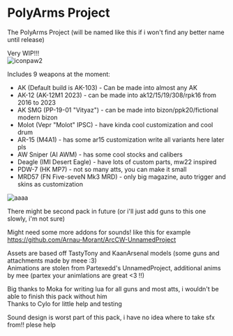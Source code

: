 # PolyArms Project
The PolyArms Project (will be named like this if i won't find any better name until release)
  
Very WIP!!!  
![iconpaw2](https://github.com/dar-su/arc9_uplp/assets/95997959/9f9b20e1-7ca5-48f2-a189-b73eb898ad25)

Includes 9 weapons at the moment:
- AK (Default build is AK-103) - Can be made into almost any AK
- AK-12 (AK-12M1 2023) - can be made into ak12/15/19/308/rpk16 from 2016 to 2023
- AK SMG (PP-19-01 "Vityaz") - can be made into bizon/ppk20/fictional modern bizon
- Molot (Vepr "Molot" IPSC) - have kinda cool customization and cool drum
- AR-15 (M4A1) - has some ar15 customization write all variants here later pls
- AW Sniper (AI AWM) - has some cool stocks and calibers
- Deagle (IMI Desert Eagle) - have lots of custom parts, mw22 inspired
- PDW-7 (HK MP7) - not so many atts, you can make it small
- MRD57 (FN Five-seveN Mk3 MRD) - only big magazine, auto trigger and skins as customization

![aaaa](https://cdn.discordapp.com/attachments/1065115051062726716/1155495815037599754/image.png)

There might be second pack in future (or i'll just add guns to this one slowly, i'm not sure)  
  
Might need some more addons for sounds! like this for example https://github.com/Arnau-Morant/ArcCW-UnnamedProject  
  
Assets are based off TastyTony and KaanArsenal models (some guns and attachments made by meee :3)  
Animations are stolen from Partexedd's UnnamedProject, additional anims by mee (partex your animlations are great <3 !!)  
  
Big thanks to Moka for writing lua for all guns and most atts, i wouldn't be able to finish this pack without him  
Thanks to Cylo for little help and testing  
  
Sound design is worst part of this pack, i have no idea where to take sfx from!! plese help
